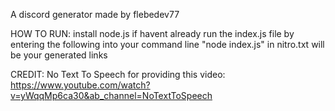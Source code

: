A discord generator made by flebedev77

HOW TO RUN:
  install node.js if havent already
  run the index.js file by entering the following into your command line "node index.js"
  in nitro.txt will be your generated links


CREDIT:
  No Text To Speech for providing this video: https://www.youtube.com/watch?v=yWqqMp6ca30&ab_channel=NoTextToSpeech
